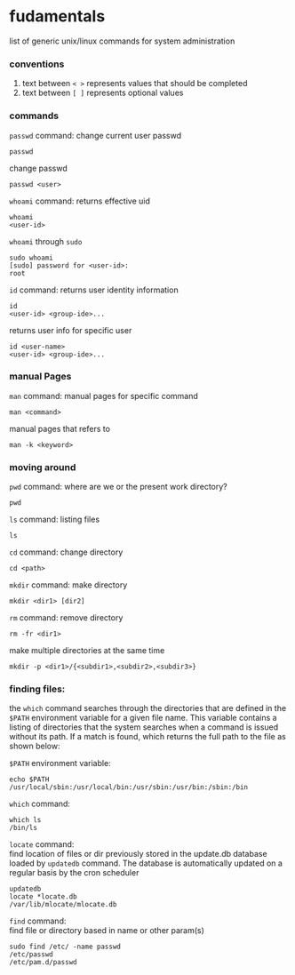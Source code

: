 # fudamentals
list of generic unix/linux commands for system administration

### conventions
1. text between `< >` represents values that should be completed
2. text between `[ ]` represents optional values


### commands
`passwd` command: change current user passwd

    passwd


change <user> passwd

    passwd <user>


`whoami` command: returns effective uid

    whoami
    <user-id>

`whoami` through `sudo`

    sudo whoami
    [sudo] password for <user-id>:
    root

`id` command: returns user identity information

    id
    <user-id> <group-ide>...

returns user info for specific user

    id <user-name>
    <user-id> <group-ide>...

### manual Pages
`man` command: manual pages for specific command

    man <command>


manual pages that refers to <keyword>

    man -k <keyword>


### moving around
`pwd` command: where are we or the present work directory?

    pwd


`ls` command: listing files

    ls


`cd` command: change directory

    cd <path>


`mkdir` command: make directory

    mkdir <dir1> [dir2]


`rm` command: remove directory

    rm -fr <dir1>


make multiple directories at the same time

    mkdir -p <dir1>/{<subdir1>,<subdir2>,<subdir3>}


### finding files:<br>
the `which` command searches through the directories that are defined in the `$PATH` environment variable for a given file name. This variable contains a listing of directories that the system searches when a command is issued without its path. If a match is found, which returns the full path to the file as shown below:

`$PATH` environment variable:<br>

    echo $PATH
    /usr/local/sbin:/usr/local/bin:/usr/sbin:/usr/bin:/sbin:/bin


`which` command:<br>

    which ls
    /bin/ls


`locate` command:<br>
find location of files or dir previously stored in the update.db database loaded by `updatedb` command. The database is automatically updated on a regular basis by the cron scheduler

    updatedb
    locate *locate.db
    /var/lib/mlocate/mlocate.db


`find` command:<br>
find file or directory based in name or other param(s)

    sudo find /etc/ -name passwd
    /etc/passwd
    /etc/pam.d/passwd
